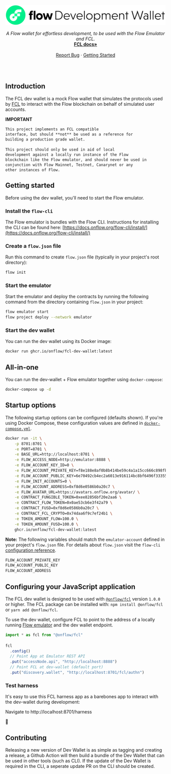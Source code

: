 <br />
<p align="center">
  <a href="">
    <img src="./banner.svg" alt="Logo" width="600" height="auto">
  </a>

  <p align="center">
    <i>A Flow wallet for effortless development, to be used with the Flow Emulator and FCL.</i>
    <br />
    <a href="https://docs.onflow.org/fcl/"><strong>FCL docs»</strong></a>
    <br />
    <br />
    <a href="https://github.com/onflow/fcl-dev-wallet/issues">Report Bug</a>
    ·
    <a href="#getting-started">Getting Started</a>
  </p>
</p>
<br />
<br />

## Introduction

The FCL dev wallet is a mock Flow wallet that simulates the protocols used by [FCL](https://docs.onflow.org/fcl/) to interact with the Flow blockchain on behalf of simulated user accounts.

**IMPORTANT**

```
This project implements an FCL compatible
interface, but should **not** be used as a reference for
building a production grade wallet.

This project should only be used in aid of local
development against a locally run instance of the Flow
blockchain like the Flow emulator, and should never be used in
conjunction with Flow Mainnet, Testnet, Canarynet or any
other instances of Flow.
```

## Getting started

Before using the dev wallet, you'll need to start the Flow emulator.

### Install the `flow-cli`

The Flow emulator is bundles with the Flow CLI. Instructions for installing the CLI can be found here: [https://docs.onflow.org/flow-cli/install/](https://docs.onflow.org/flow-cli/install/)

### Create a `flow.json` file

Run this command to create `flow.json` file (typically in your project's root directory):

```sh
flow init
```

### Start the emulator

Start the emulator and deploy the contracts by running the following command from the directory containing `flow.json` in your project:

```sh
flow emulator start
flow project deploy --network emulator
```

### Start the dev wallet

You can run the dev wallet using its Docker image:

```sh
docker run ghcr.io/onflow/fcl-dev-wallet:latest
```

## All-in-one

You can run the dev-wallet + Flow emulator together using `docker-compose`:

```sh
docker-compose up -d
```

## Startup options

The following startup options can be configured (defaults shown). If you're using Docker Compose, these configuration values are defined in [`docker-compose.yml`](docker-compose.yml).

```sh
docker run -it \
    -p 8701:8701 \
    -e PORT=8701 \
    -e BASE_URL=http://localhost:8701 \
    -e FLOW_ACCESS_NODE=http://emulator:8888 \
    -e FLOW_ACCOUNT_KEY_ID=0 \
    -e FLOW_ACCOUNT_PRIVATE_KEY=f8e188e8af0b8b414be59c4a1a15cc666c898fb34d94156e9b51e18bfde754a5 \
    -e FLOW_ACCOUNT_PUBLIC_KEY=6e70492cb4ec2a6013e916114bc8bf6496f3335562f315e18b085c19da659bdfd88979a5904ae8bd9b4fd52a07fc759bad9551c04f289210784e7b08980516d2 \
    -e FLOW_INIT_ACCOUNTS=0 \
    -e FLOW_ACCOUNT_ADDRESS=0xf8d6e0586b0a20c7 \
    -e FLOW_AVATAR_URL=https://avatars.onflow.org/avatar/ \
    -e CONTRACT_FUNGIBLE_TOKEN=0xee82856bf20e2aa6 \
    -e CONTRACT_FLOW_TOKEN=0x0ae53cb6e3f42a79 \
    -e CONTRACT_FUSD=0xf8d6e0586b0a20c7 \
    -e CONTRACT_FCL_CRYPTO=0x74daa6f9c7ef24b1 \
    -e TOKEN_AMOUNT_FLOW=100.0 \
    -e TOKEN_AMOUNT_FUSD=100.0 \
    ghcr.io/onflow/fcl-dev-wallet:latest
```

**Note:** The following variables should match the `emulator-account` defined in your project's `flow.json` file.
For details about `flow.json` visit the `flow-cli` [configuration reference](https://docs.onflow.org/flow-cli/configuration/).

```sh
FLOW_ACCOUNT_PRIVATE_KEY
FLOW_ACCOUNT_PUBLIC_KEY
FLOW_ACCOUNT_ADDRESS
```

## Configuring your JavaScript application

The FCL dev wallet is designed to be used with [`@onflow/fcl`](https://github.com/onflow/flow-js-sdk) version `1.0.0` or higher. The FCL package can be installed with: `npm install @onflow/fcl` or `yarn add @onflow/fcl`.

To use the dev wallet, configure FCL to point to the address of a locally running [Flow emulator](#start-the-emulator) and the dev wallet endpoint.

```javascript
import * as fcl from "@onflow/fcl"

fcl
  .config()
  // Point App at Emulator REST API
  .put("accessNode.api", "http://localhost:8888")
  // Point FCL at dev-wallet (default port)
  .put("discovery.wallet", "http://localhost:8701/fcl/authn")
```

### Test harness

It's easy to use this FCL harness app as a barebones
app to interact with the dev-wallet during development:

Navigate to http://localhost:8701/harness

🚀

## Contributing
Releasing a new version of Dev Wallet is as simple as tagging and creating a release, a Github Action will then build a bundle of the Dev Wallet that can be used in other tools (such as CLI). If the update of the Dev Wallet is required in the CLI, a seperate update PR on the CLI should be created.
 
